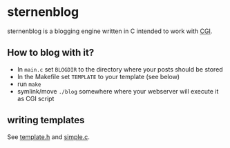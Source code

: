 # sternenblog
sternenblog is a blogging engine written in C intended to work with [CGI](de.wikipedia.org/wiki/Common_Gateway_Interface).

## How to blog with it?
* In `main.c` set `BLOGDIR` to the directory where your posts should be stored
* In the Makefile set `TEMPLATE` to your template (see below)
* run `make`
* symlink/move `./blog` somewhere where your webserver will execute it as CGI script

## writing templates
See [template.h](./template.h) and [simple.c](./templates/simple.c).

